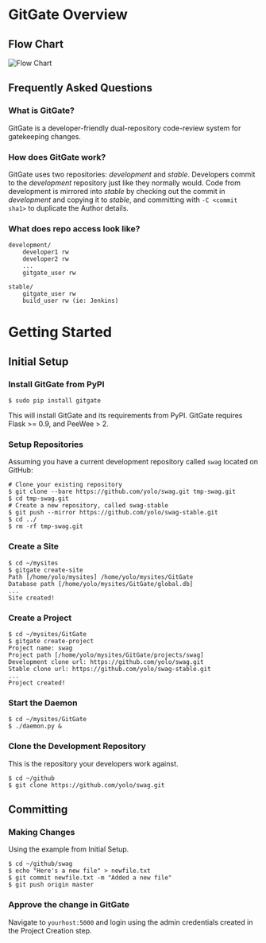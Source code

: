 # GitGate Overview

## Flow Chart

![Flow Chart](http://gitgate.nullism.com/uploads/gitgate-flow-basic.png)

## Frequently Asked Questions

### What is GitGate? 

GitGate is a developer-friendly dual-repository code-review system for gatekeeping changes.

### How does GitGate work?

GitGate uses two repositories: *development* and *stable*. Developers commit to the *development* 
repository just like they normally would. Code from development is mirrored into *stable*
by checking out the commit in *development* and copying it to *stable*, and committing with `-C <commit sha1>` 
to duplicate the Author details. 

### What does repo access look like? 

    development/
        developer1 rw
        developer2 rw
        ...
        gitgate_user rw

    stable/
        gitgate_user rw
        build_user rw (ie: Jenkins)

# Getting Started

## Initial Setup

### Install GitGate from PyPI

    $ sudo pip install gitgate

This will install GitGate and its requirements from PyPI. GitGate
requires Flask >= 0.9, and PeeWee > 2. 

### Setup Repositories

Assuming you have a current development repository called `swag` located
on GitHub:

    # Clone your existing repository
    $ git clone --bare https://github.com/yolo/swag.git tmp-swag.git
    $ cd tmp-swag.git
    # Create a new repository, called swag-stable
    $ git push --mirror https://github.com/yolo/swag-stable.git
    $ cd ../
    $ rm -rf tmp-swag.git
 
### Create a Site

    $ cd ~/mysites
    $ gitgate create-site
    Path [/home/yolo/mysites] /home/yolo/mysites/GitGate
    Database path [/home/yolo/mysites/GitGate/global.db]
    ...
    Site created!

### Create a Project

    $ cd ~/mysites/GitGate
    $ gitgate create-project
    Project name: swag
    Project path [/home/yolo/mysites/GitGate/projects/swag]
    Development clone url: https://github.com/yolo/swag.git
    Stable clone url: https://github.com/yolo/swag-stable.git
    ... 
    Project created!

### Start the Daemon

    $ cd ~/mysites/GitGate
    $ ./daemon.py &

### Clone the Development Repository

This is the repository your developers work against.

    $ cd ~/github
    $ git clone https://github.com/yolo/swag.git

## Committing

### Making Changes

Using the example from Initial Setup.

    $ cd ~/github/swag
    $ echo "Here's a new file" > newfile.txt
    $ git commit newfile.txt -m "Added a new file"
    $ git push origin master

### Approve the change in GitGate

Navigate to `yourhost:5000` and login using the admin credentials
created in the Project Creation step.


